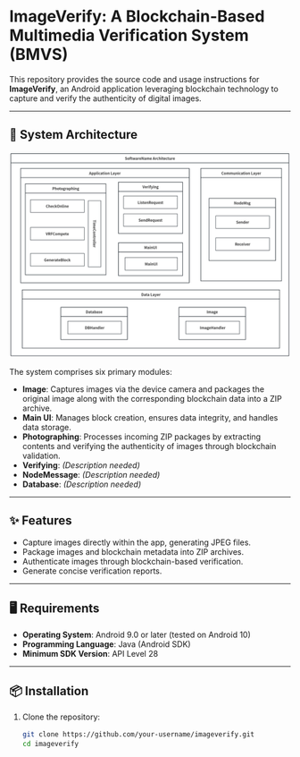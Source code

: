 # ImageVerify: A Blockchain-Based Multimedia Verification System (BMVS)

This repository provides the source code and usage instructions for **ImageVerify**, an Android application leveraging blockchain technology to capture and verify the authenticity of digital images.

---

## 🔧 System Architecture

![System Architecture](docs/system_architecture.png)

The system comprises six primary modules:

- **Image**: Captures images via the device camera and packages the original image along with the corresponding blockchain data into a ZIP archive.
- **Main UI**: Manages block creation, ensures data integrity, and handles data storage.
- **Photographing**: Processes incoming ZIP packages by extracting contents and verifying the authenticity of images through blockchain validation.
- **Verifying**: *(Description needed)*
- **NodeMessage**: *(Description needed)*
- **Database**: *(Description needed)*

---

## ✨ Features

- Capture images directly within the app, generating JPEG files.
- Package images and blockchain metadata into ZIP archives.
- Authenticate images through blockchain-based verification.
- Generate concise verification reports.

---

## 🖥 Requirements

- **Operating System**: Android 9.0 or later (tested on Android 10)
- **Programming Language**: Java (Android SDK)
- **Minimum SDK Version**: API Level 28

---

## 📦 Installation

1. Clone the repository:

   ```bash
   git clone https://github.com/your-username/imageverify.git
   cd imageverify
